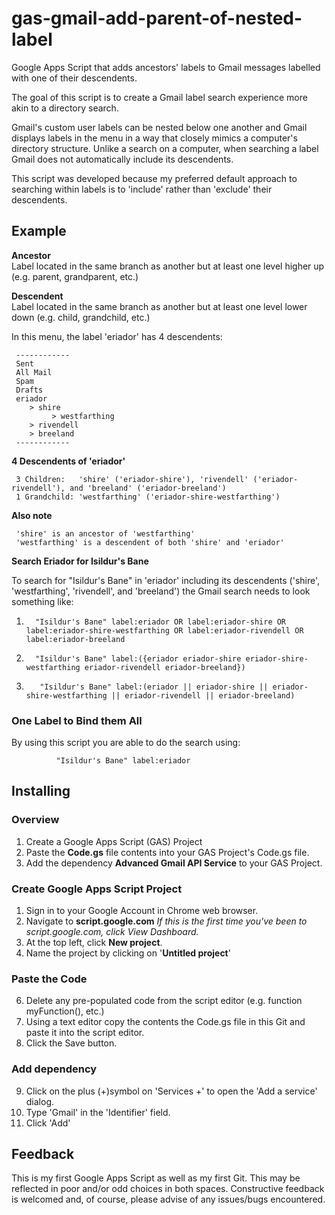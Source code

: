# gas-gmail-add-parent-of-nested-label

Google Apps Script that adds ancestors' labels to Gmail messages labelled with one of their descendents.

The goal of this script is to create a Gmail label search experience more akin to a directory search. 

Gmail's custom user labels can be nested below one another and Gmail displays labels in the menu in a way that closely mimics a computer's directory structure. Unlike a search on a computer, when searching a label Gmail does not automatically include its descendents. 

This script was developed because my preferred default approach to searching within labels is to 'include' rather than 'exclude' their descendents.

## Example  
**Ancestor**  
Label located in the same branch as another but at least one level higher up (e.g. parent, grandparent, etc.)  
   
**Descendent**  
Label located in the same branch as another but at least one level lower down (e.g. child, grandchild, etc.)  

In this menu, the label 'eriador' has 4 descendents:  

     ------------
     Sent
     All Mail 
     Spam
     Drafts
     eriador
        > shire
             > westfarthing
        > rivendell
        > breeland
     ------------   

  
**4 Descendents of 'eriador'**  

     3 Children:   'shire' ('eriador-shire'), 'rivendell' ('eriador-rivendell'), and 'breeland' ('eriador-breeland')
     1 Grandchild: 'westfarthing' ('eriador-shire-westfarthing') 
     
**Also note**

     'shire' is an ancestor of 'westfarthing'  
     'westfarthing' is a descendent of both 'shire' and 'eriador'
     

**Search Eriador for Isildur's Bane**  
  
To search for "Isildur's Bane" in 'eriador' including its descendents ('shire', 'westfarthing', 'rivendell', and 'breeland') the Gmail search needs to look something like:

   1.       "Isildur's Bane" label:eriador OR label:eriador-shire OR label:eriador-shire-westfarthing OR label:eriador-rivendell OR label:eriador-breeland
                 
   2.       "Isildur's Bane" label:({eriador eriador-shire eriador-shire-westfarthing eriador-rivendell eriador-breeland})
               
   3.        "Isildur's Bane" label:(eriador || eriador-shire || eriador-shire-westfarthing || eriador-rivendell || eriador-breeland)
   
   
### One Label to Bind them All  
By using this script you are able to do the search using:

              "Isildur's Bane" label:eriador

## Installing
### Overview
1. Create a Google Apps Script (GAS) Project
2. Paste the **Code.gs** file contents into your GAS Project's Code.gs file.
3. Add the dependency **Advanced Gmail API Service** to your GAS Project.  

   
### Create Google Apps Script Project
1. Sign in to your Google Account in Chrome web browser.
2. Navigate to **script.google.com**  *If this is the first time you've been to script.google.com, click View Dashboard.*
3. At the top left, click **New project**.
5. Name the project by clicking on '**Untitled project**' 

### Paste the Code
6. Delete any pre-populated code from the script editor (e.g. function myFunction(), etc.)
7. Using a text editor copy the contents the Code.gs file in this Git and paste it into the script editor.
8. Click the Save button.

### Add dependency
9. Click on the plus (+)symbol on 'Services  +' to open the 'Add a service' dialog.
10. Type 'Gmail' in the 'Identifier' field.
11. Click 'Add'

## Feedback
This is my first Google Apps Script as well as my first Git.  This may be reflected in poor and/or odd choices in both spaces. Constructive feedback is welcomed and, of course, please advise of any issues/bugs encountered.  

